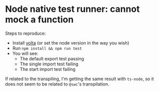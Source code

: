 # Node native test runner: cannot mock a function

Steps to reproduce:
* Install [volta](https://volta.sh/) (or set the node version in the way you wish)
* Run `npm install && npm run test`
* You will see:
  * The default export test passing
  * The single import test failing
  * The start import test failing

If related to the transpiling, I'm getting the same result with `ts-node`, so it does not seem to be related to `@swc`'s transpilation.
